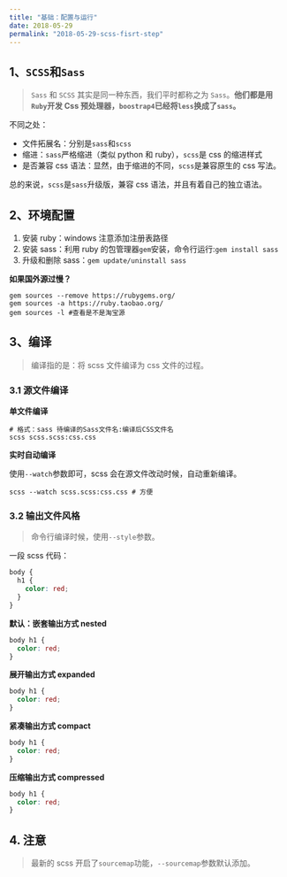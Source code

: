 ```yaml
---
title: "基础：配置与运行"
date: 2018-05-29
permalink: "2018-05-29-scss-fisrt-step"
---
```


## 1、`SCSS`和`Sass`

> `Sass` 和 `SCSS` 其实是同一种东西，我们平时都称之为 `Sass`。**他们都是用`Ruby`开发 Css 预处理器，`boostrap4`已经将`less`换成了`sass`。**

不同之处：

- 文件拓展名：分别是`sass`和`scss`
- 缩进：`sass`严格缩进（类似 python 和 ruby），`scss`是 css 的缩进样式
- 是否兼容 css 语法：显然，由于缩进的不同，`scss`是兼容原生的 css 写法。

总的来说，`scss`是`sass`升级版，兼容 css 语法，并且有着自己的独立语法。

## 2、环境配置

1. 安装 ruby：windows 注意添加注册表路径
2. 安装 sass：利用 ruby 的包管理器`gem`安装，命令行运行:`gem install sass`
3. 升级和删除 sass：`gem update/uninstall sass`

**如果国外源过慢？**

```shell
gem sources --remove https://rubygems.org/
gem sources -a https://ruby.taobao.org/
gem sources -l #查看是不是淘宝源
```

## 3、编译

> 编译指的是：将 scss 文件编译为 css 文件的过程。

### 3.1 源文件编译

**单文件编译**

```shell
# 格式：sass 待编译的Sass文件名:编译后CSS文件名
scss scss.scss:css.css
```

**实时自动编译**

使用`--watch`参数即可，scss 会在源文件改动时候，自动重新编译。

```shell
scss --watch scss.scss:css.css # 方便
```

### 3.2 输出文件风格

> 命令行编译时候，使用`--style`参数。

一段 scss 代码：

```scss
body {
  h1 {
    color: red;
  }
}
```

**默认：嵌套输出方式 nested**

```scss
body h1 {
  color: red;
}
```

**展开输出方式 expanded**

```scss
body h1 {
  color: red;
}
```

**紧凑输出方式 compact**

```scss
body h1 {
  color: red;
}
```

**压缩输出方式 compressed**

```scss
body h1 {
  color: red;
}
```

## 4. 注意

> 最新的 scss 开启了`sourcemap`功能，`--sourcemap`参数默认添加。
